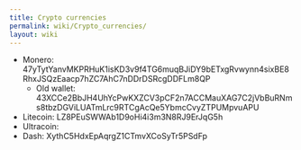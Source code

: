```yaml
---
title: Crypto currencies
permalink: wiki/Crypto_currencies/
layout: wiki
---
```


-   Monero:
    47yTytYanvMKPRHuK1isKD3v9f4TG6muqBJiDY9bETxgRvwynn4sixBE8RhxJSQzEaacp7hZC7AhC7nDDrDSRcgDDFLm8QP
    -   Old wallet:
        43XCCe2BbJH4UhYcPwKXZCV3pCF2n7ACCMauXAG7C2jVbBuRNms8tbzDGViLUATmLrc9RTCgAcQe5YbmcCvyZTPUMpvuAPU
-   Litecoin: LZ8PEuSWWAb1D9oHi4i3m3N8RJ9ErJqG5h
-   Ultracoin:
-   Dash: XythC5HdxEpAqrgZ1CTmvXCoSyTr5PSdFp


